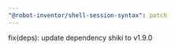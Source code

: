 ```yaml
---
"@robot-inventor/shell-session-syntax": patch
---
```


fix(deps): update dependency shiki to v1.9.0
